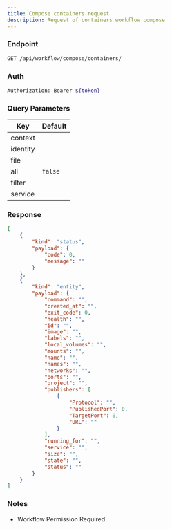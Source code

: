 ```yaml
---
title: Compose containers request
description: Request of containers workflow compose
---
```


### Endpoint

```bash
GET /api/workflow/compose/containers/
```

### Auth

```bash
Authorization: Bearer ${token}
```

### Query Parameters

| Key | Default |
|-----|---------|
| context |  |
| identity |  |
| file |  |
| all | `false` |
| filter |  |
| service |  |

### Response

```json [Json]
[
    {
        "kind": "status",
        "payload": {
            "code": 0,
            "message": ""
        }
    },
    {
        "kind": "entity",
        "payload": {
            "command": "",
            "created_at": "",
            "exit_code": 0,
            "health": "",
            "id": "",
            "image": "",
            "labels": "",
            "local_volumes": "",
            "mounts": "",
            "name": "",
            "names": "",
            "networks": "",
            "ports": "",
            "project": "",
            "publishers": [
                {
                    "Protocol": "",
                    "PublishedPort": 0,
                    "TargetPort": 0,
                    "URL": ""
                }
            ],
            "running_for": "",
            "service": "",
            "size": "",
            "state": "",
            "status": ""
        }
    }
]
```

### Notes

- Workflow Permission Required
